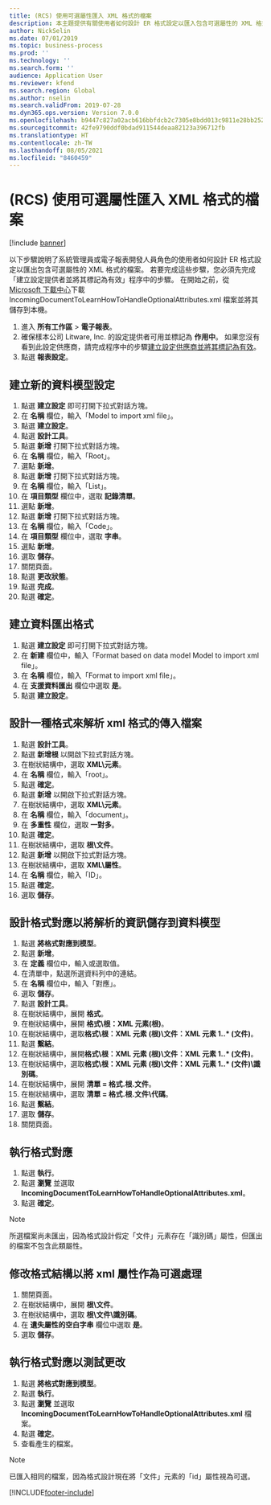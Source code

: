 ```yaml
---
title: (RCS) 使用可選屬性匯入 XML 格式的檔案
description: 本主題提供有關使用者如何設計 ER 格式設定以匯入包含可選屬性的 XML 格式檔案的資訊。
author: NickSelin
ms.date: 07/01/2019
ms.topic: business-process
ms.prod: ''
ms.technology: ''
ms.search.form: ''
audience: Application User
ms.reviewer: kfend
ms.search.region: Global
ms.author: nselin
ms.search.validFrom: 2019-07-28
ms.dyn365.ops.version: Version 7.0.0
ms.openlocfilehash: b9447c827a02acb616bbfdcb2c7305e8bdd013c9811e28bb25256db056d85d6a
ms.sourcegitcommit: 42fe9790ddf0bdad911544deaa82123a396712fb
ms.translationtype: HT
ms.contentlocale: zh-TW
ms.lasthandoff: 08/05/2021
ms.locfileid: "8460459"
---
```

# <a name="rcs-import-files-in-xml-format-with-optional-attributes"></a>(RCS) 使用可選屬性匯入 XML 格式的檔案

[!include [banner](../../includes/banner.md)]

以下步驟說明了系統管理員或電子報表開發人員角色的使用者如何設計 ER 格式設定以匯出包含可選屬性的 XML 格式的檔案。 若要完成這些步驟，您必須先完成「建立設定提供者並將其標記為有效」程序中的步驟。 在開始之前，從 [Microsoft 下載中心](https://go.microsoft.com/fwlink/?linkid=874684)下載 IncomingDocumentToLearnHowToHandleOptionalAttributes.xml 檔案並將其儲存到本機。

1.    進入 **所有工作區** > **電子報表**。
2.    確保樣本公司 Litware, Inc. 的設定提供者可用並標記為 **作用中**。 如果您沒有看到此設定供應商，請完成程序中的步驟[建立設定供應商並將其標記為有效](er-configuration-provider-mark-it-active-2016-11.md)。
3.    點選 **報表設定**。

## <a name="create-a-new-data-model-configuration"></a>建立新的資料模型設定
1.    點選 **建立設定** 即可打開下拉式對話方塊。
2.    在 **名稱** 欄位，輸入「Model to import xml file」。
3.    點選 **建立設定**。
4.    點選 **設計工具**。
5.    點選 **新增** 打開下拉式對話方塊。
6.    在 **名稱** 欄位，輸入「Root」。
7.    選點 **新增**。
8.    點選 **新增** 打開下拉式對話方塊。
9.    在 **名稱** 欄位，輸入「List」。
10.    在 **項目類型** 欄位中，選取 **記錄清單**。
11.    選點 **新增**。
12.    點選 **新增** 打開下拉式對話方塊。
13.    在 **名稱** 欄位，輸入「Code」。
14.    在 **項目類型** 欄位中，選取 **字串**。
15.    選點 **新增**。
16.    選取 **儲存**。
17.    關閉頁面。
18.    點選 **更改狀態**。
19.    點選 **完成**。
20.    點選 **確定**。

## <a name="create-a-format-for-data-import"></a>建立資料匯出格式
1.    點選 **建立設定** 即可打開下拉式對話方塊。
2.    在 **新建** 欄位中，輸入「Format based on data model Model to import xml file」。
3.    在 **名稱** 欄位，輸入「Format to import xml file」。
4.    在 **支援資料匯出** 欄位中選取 **是**。
5.    點選 **建立設定**。

## <a name="design-a-format-to-parse-incoming-file-in-xml-format"></a>設計一種格式來解析 xml 格式的傳入檔案
1.    點選 **設計工具**。
2.    點選 **新增根** 以開啟下拉式對話方塊。
3.    在樹狀結構中，選取 **XML\元素**。
4.    在 **名稱** 欄位，輸入「root」。
5.    點選 **確定**。
6.    點選 **新增** 以開啟下拉式對話方塊。
7.    在樹狀結構中，選取 **XML\元素**。
8.    在 **名稱** 欄位，輸入「document」。
9.    在 **多重性** 欄位，選取 **一對多**。
10.    點選 **確定**。
11.    在樹狀結構中，選取 **根\文件**。
12.    點選 **新增** 以開啟下拉式對話方塊。
13.    在樹狀結構中，選取 **XML\屬性**。
14.    在 **名稱** 欄位，輸入「ID」。
15.    點選 **確定**。
16.    選取 **儲存**。

## <a name="design-a-format-mapping-to-save-parsed-information-to-data-model"></a>設計格式對應以將解析的資訊儲存到資料模型
1. 點選 **將格式對應到模型**。
2. 點選 **新增**。
3. 在 **定義** 欄位中，輸入或選取值。
4. 在清單中，點選所選資料列中的連結。
5. 在 **名稱** 欄位中，輸入「對應」。
6. 選取 **儲存**。
7. 點選 **設計工具**。
8. 在樹狀結構中，展開 **格式**。
9. 在樹狀結構中，展開 **格式\根：XML 元素(根)**。
10.    在樹狀結構中，選取**格式\根：XML 元素 (根)\文件：XML 元素 1..* (文件)**。
11.    點選 **繫結**。
12.    在樹狀結構中，展開**格式\根：XML 元素 (根)\文件：XML 元素 1..* (文件)**。
13.    在樹狀結構中，選取**格式\根：XML 元素 (根)\文件：XML 元素 1..* (文件)\識別碼**。
14.    在樹狀結構中，展開 **清單 = 格式.根.文件**。
15.    在樹狀結構中，選取 **清單 = 格式.根.文件\代碼**。
16.    點選 **繫結**。
17.    選取 **儲存**。
18.    關閉頁面。
 
## <a name="run-format-mapping"></a>執行格式對應
1. 點選 **執行**。
2. 點選 **瀏覽** 並選取 **IncomingDocumentToLearnHowToHandleOptionalAttributes.xml**。
3. 點選 **確定**。

> [!NOTE]
> 所選檔案尚未匯出，因為格式設計假定「文件」元素存在「識別碼」屬性，但匯出的檔案不包含此類屬性。

## <a name="modify-format-structure-to-handle-xml-attribute-as-optional"></a>修改格式結構以將 xml 屬性作為可選處理
1. 關閉頁面。
2. 在樹狀結構中，展開 **根\文件**。
3. 在樹狀結構中，選取 **根\文件\識別碼**。
4. 在 **遺失屬性的空白字串** 欄位中選取 **是**。
5. 選取 **儲存**。
 
## <a name="run-format-mapping-to-test-changes"></a>執行格式對應以測試更改
1. 點選 **將格式對應到模型**。
2. 點選 **執行**。
3. 點選 **瀏覽** 並選取 **IncomingDocumentToLearnHowToHandleOptionalAttributes.xml** 檔案。
4. 點選 **確定**。
5. 查看產生的檔案。 

> [!NOTE]
> 已匯入相同的檔案，因為格式設計現在將「文件」元素的「id」屬性視為可選。


[!INCLUDE[footer-include](../../../../includes/footer-banner.md)]